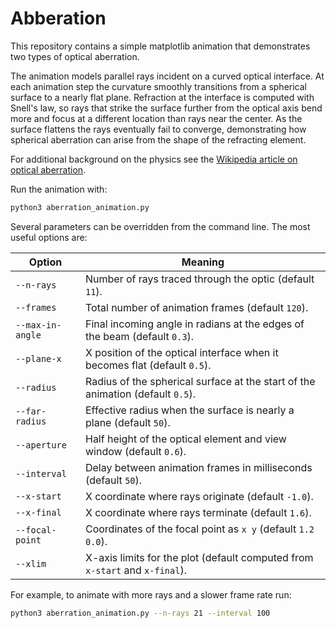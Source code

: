 # Abberation

This repository contains a simple matplotlib animation that demonstrates two types of optical aberration.

The animation models parallel rays incident on a curved optical interface.  At
each animation step the curvature smoothly transitions from a spherical surface
to a nearly flat plane.  Refraction at the interface is computed with Snell's
law, so rays that strike the surface further from the optical axis bend more and
focus at a different location than rays near the center.  As the surface flattens
the rays eventually fail to converge, demonstrating how spherical aberration can
arise from the shape of the refracting element.

For additional background on the physics see the
[Wikipedia article on optical aberration](https://en.wikipedia.org/wiki/Optical_aberration).

Run the animation with:

```bash
python3 aberration_animation.py
```

Several parameters can be overridden from the command line.  The most
useful options are:

| Option | Meaning |
| ------ | ------- |
| `--n-rays` | Number of rays traced through the optic (default `11`). |
| `--frames` | Total number of animation frames (default `120`). |
| `--max-in-angle` | Final incoming angle in radians at the edges of the beam (default `0.3`). |
| `--plane-x` | X position of the optical interface when it becomes flat (default `0.5`). |
| `--radius` | Radius of the spherical surface at the start of the animation (default `0.5`). |
| `--far-radius` | Effective radius when the surface is nearly a plane (default `50`). |
| `--aperture` | Half height of the optical element and view window (default `0.6`). |
| `--interval` | Delay between animation frames in milliseconds (default `50`). |
| `--x-start` | X coordinate where rays originate (default `-1.0`). |
| `--x-final` | X coordinate where rays terminate (default `1.6`). |
| `--focal-point` | Coordinates of the focal point as `x y` (default `1.2 0.0`). |
| `--xlim` | X-axis limits for the plot (default computed from `x-start` and `x-final`). |

For example, to animate with more rays and a slower frame rate run:

```bash
python3 aberration_animation.py --n-rays 21 --interval 100
```
